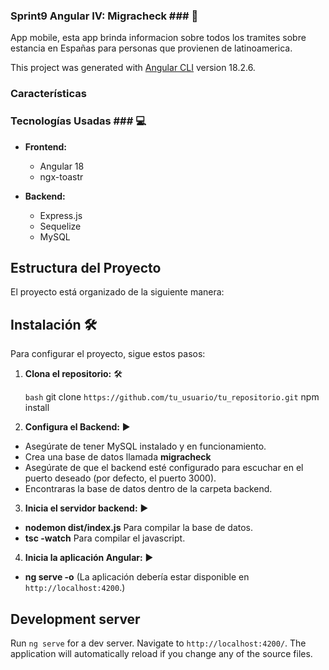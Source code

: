 ###  Sprint9 Angular IV: Migracheck  ### 📄

App mobile, esta app brinda informacion sobre todos los tramites sobre estancia en Españas para personas que provienen de latinoamerica.

This project was generated with [Angular CLI](https://github.com/angular/angular-cli) version 18.2.6.

###  Características  ###


###  Tecnologías Usadas  ### 💻

- **Frontend:**
  - Angular 18
  - ngx-toastr

- **Backend:**
  - Express.js
  - Sequelize
  - MySQL

## Estructura del Proyecto

El proyecto está organizado de la siguiente manera:


## Instalación 🛠️

Para configurar el proyecto, sigue estos pasos:

1. **Clona el repositorio:**  🛠️

   `bash`
    git clone `https://github.com/tu_usuario/tu_repositorio.git`
    npm install

2. **Configura el Backend:**  ▶️

- Asegúrate de tener MySQL instalado y en funcionamiento.
- Crea una base de datos llamada **migracheck**
- Asegúrate de que el backend esté configurado para escuchar en el puerto deseado (por defecto, el puerto 3000).
- Encontraras la base de datos dentro de la carpeta backend.

3. **Inicia el servidor backend:**  ▶️
- **nodemon dist/index.js** Para compilar la base de datos.
- **tsc -watch** Para compilar el javascript.


4. **Inicia la aplicación Angular:**  ▶️
- **ng serve -o** (La aplicación debería estar disponible en `http://localhost:4200`.)




## Development server

Run `ng serve` for a dev server. Navigate to `http://localhost:4200/`. The application will automatically reload if you change any of the source files. 